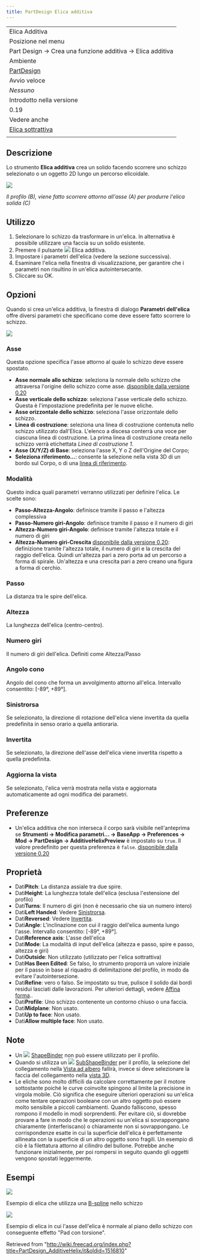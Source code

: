 ```yaml
---
title: PartDesign Elica additiva
---
```

|  |
| --- |
| Elica Additiva |
| Posizione nel menu |
| Part Design → Crea una funzione additiva → Elica additiva |
| Ambiente |
| [PartDesign](/PartDesign_Workbench/it "PartDesign Workbench/it") |
| Avvio veloce |
| *Nessuno* |
| Introdotto nella versione |
| 0.19 |
| Vedere anche |
| [Elica sottrattiva](/PartDesign_SubtractiveHelix/it "PartDesign SubtractiveHelix/it") |
|  |

## Descrizione

Lo strumento **Elica additiva** crea un solido facendo scorrere uno schizzo selezionato o un oggetto 2D lungo un percorso elicoidale.

![](/images/PartDesign_AdditiveHelix_example_overview.png)

*Il profilo (B), viene fatto scorrere attorno all'asse (A) per produrre l'elica solida (C)*

## Utilizzo

1. Selezionare lo schizzo da trasformare in un'elica. In alternativa è possibile utilizzare una faccia su un solido esistente.
2. Premere il pulsante ![](/images/PartDesign_AdditiveHelix.svg) Elica additiva.
3. Impostare i parametri dell'elica (vedere la sezione successiva).
4. Esaminare l'elica nella finestra di visualizzazione, per garantire che i parametri non risultino in un'elica autointersecante.
5. Cliccare su OK.

## Opzioni

Quando si crea un'elica additiva, la finestra di dialogo **Parametri dell'elica** offre diversi parametri che specificano come deve essere fatto scorrere lo schizzo.

![](/images/PartDesign_AdditiveHelix_taskpanel.png)

### Asse

Questa opzione specifica l'asse attorno al quale lo schizzo deve essere spostato.

* **Asse normale allo schizzo**: seleziona la normale dello schizzo che attraversa l'origine dello schizzo come asse. [disponibile dalla versione 0.20](/Release_notes_0.20/it "Release notes 0.20/it")
* **Asse verticale dello schizzo**: seleziona l'asse verticale dello schizzo. Questa è l'impostazione predefinita per le nuove eliche.
* **Asse orizzontale dello schizzo**: seleziona l'asse orizzontale dello schizzo.
* **Linea di costruzione**: seleziona una linea di costruzione contenuta nello schizzo utilizzato dall'Elica. L'elenco a discesa conterrà una voce per ciascuna linea di costruzione. La prima linea di costruzione creata nello schizzo verrà etichettata *Linea di costruzione 1*.
* **Asse (X/Y/Z) di Base**: seleziona l'asse X, Y o Z dell'Origine del Corpo;
* **Seleziona riferimento...**: consente la selezione nella vista 3D di un bordo sul Corpo, o di una [linea di riferimento](/PartDesign_Line/it "PartDesign Line/it").

### Modalità

Questo indica quali parametri verranno utilizzati per definire l'elica. Le scelte sono:

* **Passo-Altezza-Angolo**: definisce tramite il passo e l'altezza complessiva
* **Passo-Numero giri-Angolo**: definisce tramite il passo e il numero di giri
* **Altezza-Numero giri-Angolo**: definisce tramite l'altezza totale e il numero di giri
* **Altezza-Numero giri-Crescita** [disponibile dalla versione 0.20](/Release_notes_0.20/it "Release notes 0.20/it"): definizione tramite l'altezza totale, il numero di giri e la crescita del raggio dell'elica. Quindi un'altezza pari a zero porta ad un percorso a forma di spirale. Un'altezza e una crescita pari a zero creano una figura a forma di cerchio.

### Passo

La distanza tra le spire dell'elica.

### Altezza

La lunghezza dell'elica (centro-centro).

### Numero giri

Il numero di giri dell'elica. Definiti come Altezza/Passo

### Angolo cono

Angolo del cono che forma un avvolgimento attorno all'elica. Intervallo consentito: [-89°, +89°].

### Sinistrorsa

Se selezionato, la direzione di rotazione dell'elica viene invertita da quella predefinita in senso orario a quella antioraria.

### Invertita

Se selezionato, la direzione dell'asse dell'elica viene invertita rispetto a quella predefinita.

### Aggiorna la vista

Se selezionato, l'elica verrà mostrata nella vista e aggiornata automaticamente ad ogni modifica dei parametri.

## Preferenze

* Un'elica additiva che non interseca il corpo sarà visibile nell'anteprima se **Strumenti → Modifica parametri... → BaseApp → Preferences → Mod → PartDesign → AdditiveHelixPreview** è impostato su `true`. Il valore predefinito per questa preferenza è `false`. [disponibile dalla versione 0.20](/Release_notes_0.20/it "Release notes 0.20/it")

## Proprietà

* Dati**Pitch**: La distanza assiale tra due spire.
* Dati**Height**: La lunghezza totale dell'elica (esclusa l'estensione del profilo)
* Dati**Turns**: Il numero di giri (non è necessario che sia un numero intero)
* Dati**Left Handed**: Vedere [Sinistrorsa](#Sinistrorsa).
* Dati**Reversed**: Vedere [Invertita](#Invertita).
* Dati**Angle**: L'inclinazione con cui il raggio dell'elica aumenta lungo l'asse. Intervallo consentito: [-89°, +89°].
* Dati**Reference axis**: L'asse dell'elica
* Dati**Mode**: La modalità di input dell'elica (altezza e passo, spire e passo, altezza e giri)
* Dati**Outside**: Non utilizzato (utilizzato per l'elica sottrattiva)
* Dati**Has Been Edited**: Se falso, lo strumento proporrà un valore iniziale per il passo in base al riquadro di delimitazione del profilo, in modo da evitare l'autointersezione.
* Dati**Refine**: vero o falso. Se impostato su true, pulisce il solido dai bordi residui lasciati dalle lavorazioni. Per ulteriori dettagli, vedere [Affina forma](/Part_RefineShape/it "Part RefineShape/it")..
* Dati**Profile**: Uno schizzo contenente un contorno chiuso o una faccia.
* Dati**Midplane**: Non usato.
* Dati**Up to face**: Non usato.
* Dati**Allow multiple face**: Non usato.

## Note

* Un ![](/images/PartDesign_ShapeBinder.svg) [ShapeBinder](/PartDesign_ShapeBinder/it "PartDesign ShapeBinder/it") non può essere utilizzato per il profilo.
* Quando si utilizza un ![](/images/PartDesign_SubShapeBinder.svg) [SubShapeBinder](/PartDesign_SubShapeBinder/it "PartDesign SubShapeBinder/it") per il profilo, la selezione del collegamento nella [Vista ad albero](/Tree_view/it "Tree view/it") fallirà, invece si deve selezionare la faccia del collegamento nella [vista 3D](/3D_view/it "3D view/it").
* Le eliche sono molto difficili da calcolare correttamente per il motore sottostante poiché le curve coinvolte spingono al limite la precisione in virgola mobile. Ciò significa che eseguire ulteriori operazioni su un'elica come tentare operazioni booleane con un altro oggetto può essere molto sensibile a piccoli cambiamenti. Quando falliscono, spesso rompono il modello in modi sorprendenti. Per evitare ciò, si dovrebbe provare a fare in modo che le operazioni su un'elica si sovrappongano chiaramente (interferiscano) o chiaramente non si sovrappongano. Le corrispondenze esatte in cui la superficie dell'elica è perfettamente allineata con la superficie di un altro oggetto sono fragili. Un esempio di ciò è la filettatura attorno al cilindro del bullone. Potrebbe anche funzionare inizialmente, per poi rompersi in seguito quando gli oggetti vengono spostati leggermente.

## Esempi

![](/images/PartDesign_AdditiveHelix_example_bspline.png)

Esempio di elica che utilizza una [B-spline](/Sketcher_CreateBSpline/it "Sketcher CreateBSpline/it") nello schizzo

![](/images/PartDesign_AdditiveHelix_example_twisting_pad.png)

Esempio di elica in cui l'asse dell'elica è normale al piano dello schizzo con conseguente effetto "Pad con torsione".

Retrieved from "<http://wiki.freecad.org/index.php?title=PartDesign_AdditiveHelix/it&oldid=1516810>"
